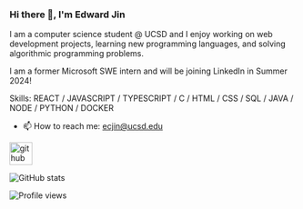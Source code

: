 ### Hi there 👋, I'm Edward Jin

I am a computer science student @ UCSD and I enjoy working on web development projects, learning new programming languages, and solving algorithmic programming problems.

I am a former Microsoft SWE intern and will be joining LinkedIn in Summer 2024!

Skills: REACT / JAVASCRIPT / TYPESCRIPT / C / HTML / CSS / SQL / JAVA / NODE / PYTHON / DOCKER

- 📫 How to reach me: ecjin@ucsd.edu 


[<img src='https://cdn.jsdelivr.net/npm/simple-icons@3.0.1/icons/github.svg' alt='github' height='40'>](https://github.com/EddieJ03)  

![GitHub stats](https://github-readme-stats.vercel.app/api?username=EddieJ03&show_icons=true)  

![Profile views](https://gpvc.arturio.dev/EddieJ03)  
